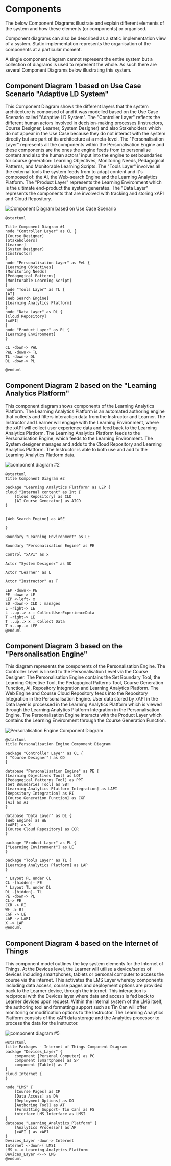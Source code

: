 # Components

The below Component Diagrams illustrate and explain different elements of the system and how these elements (or components) or organised.

Component diagrams can also be described as a static implementation view of a system. Static implementation represents the organisation of the components at a particular moment.

A single component diagram cannot represent the entire system but a collection of diagrams is used to represent the whole. As such there are several Component Diagrams below illustrating this system.

## Component Diagram 1 based on Use Case Scenario "Adaptive LD System"
This Component Diagram shows the different layers that the system architecture is composed of and it was modelled based on the Use Case Scenario called "Adaptive LD System". The "Controller Layer" reflects the different human actors involved in decision-making processes (Instructors, Course Designer, Learner, System Designer) and also Stakeholders which do not appear in the Use Case because they do not interact with the system directly but are part of its architecture at a meta-level. The "Personalisation Layer" represents all the components within the Personalisation Engine and these components are the ones the engine feeds from to personalise content and also the human actors' input into the engine to set boundaries for course generation: Learning Objectives, Monitoring Needs, Pedagogical Patterns, and Monitorable Learning Scripts. The "Tools Layer" involves all the external tools the system feeds from to adapt content and it's composed of: the AI, the Web-search Engine and the Learning Analytics Platform. The "Product Layer" represents the Learning Environment which is the ultimate end-product the system generates. The "Data Layer" represents the components that are involved with tracking and storing xAPI and Cloud Repository.

![Component Diagram based on Use Case Scenario](https://www.plantuml.com/plantuml/img/LL9DJyCm3BtdLqJZl0D_06rgTvXKe6ALE4mxU8tf0gazEUwWGlntqZ5OE3x7xoClMKG5qQ4FnZHU0zg2-oCJajhIGoVGsvjRG-pGpWec5Gu1nLOmeimiH5jKzjDi2nuaeYqn-evGTcQxKNZ30mU74XEi4EHoC4R5FbzTKrGPMkK4lYvUTQ8nGV0Hr3DbXZMU7S-2dZhxk7_5Llq99vjx9fzqfla3efj6DJhekFCj15k3AWfbcx1FT_xJshJYZtfDqJ27c7atP-lbEl6VSMytYTSUx8ewJxZBCYrJyb5zcz86q1UM_gfPWa8cMVxq5tXmzWcF7ATKOnBxMDRhh0zXbohAU_XVmufENfZwz78JowHtcJj-f_dTr9YPMll5JMMQAoehKsQxbJ4B99T-n3S0)

```
@startuml

Title Component Diagram #1
node "Controller Layer" as CL {
[Course Designer]
[Stakeholders]
[Learner]
[System Designer]
[Instructor]
}
node "Personalisation Layer" as PeL {
[Learning Objectives]
[Monitoring Needs]
[Pedagogical Patterns]
[Monitorable Learning Script]
}
node "Tools Layer" as TL {
[AI]
[Web Search Engine]
[Learning Analytics Platform]
}
node "Data Layer" as DL {
[Cloud Repository]
[xAPI]
}
node "Product Layer" as PL {
[Learning Environment]
}

CL -down-> PeL
PeL -down-> TL
TL -down-> DL
DL -down-> PL

@enduml
```

## Component Diagram 2 based on the "Learning Analytics Platform"

This component diagram shows components of the Learning Analytics Platform. The Learning Analytics Platform is an automated authoring engine that collects and filters interaction data from the Instructor and Learner. The Instructor and Learner will engage with the Learning Environment, where the xAPI will collect user experience data and feed back to the Learning Analytics Platform. The Learning Analytics Platform feeds to the Personalisation Engine, which feeds to the Learning Environment.
The System designer manages and adds to the Cloud Repository and Learning Analytics Platform. The Instructor is able to both use and add to the Learning Analytics Platform data. 

![component diagram #2](https://www.plantuml.com/plantuml/img/RPB1JiCm38RlVWghdBi3nscQLjeALUgXeaCS48VGULr4wbH92fictXqtZ0aaUahzVqw_Ejdue5oO1WDR7GnXReVHCd70GglUgG5lRW56rRsfdZ2fIJdMt6F6ofo2xZmsHeMzTKE2ocDTDdX6w8oTTfXK7CW9Y9sL5OU8I17FWF8yvn5xeD5w7QmxlSnvNXVVQLQ9pUGyuJqnEIL41B8gB-0J09wVw1LRCUeEM7AlcMB-r9OmvtTsufrofr_M9RzhPtduSQdBtrX3pblHrLu5RVcoPmGR0NFv2MSD9iUigMBr291reeL9U_A11Yp8wrvSOzeMrpWANChrjLgn3swQrp7O0ipZItVsWzFr_CcclBw9wHokKaFxaE8H4ThYcihCS8c3OZaa3pMcJlU7S6d3nM8Q5ukrD2rbeiPG5nuzkV8uajF47HKgADZ-wTh-ruKNS9McqvX6i84DyMw-Fry0)

```
@startuml
Title Component Diagram #2

package "Learning Analytics Platform" as LEP { 
cloud "Internal content" as Int {
    [Cloud Repository] as CLD
    [AI Course Generator] as AICD
}


[Web Search Engine] as WSE

}

Boundary "Learning Environment" as LE

Boundary "Personalisation Engine" as PE

Control "xAPI" as x

Actor "System Designer" as SD

Actor "Learner" as L

Actor "Instructor" as T

LEP -down-> PE
PE -down-> LE
LEP <-left- x  
SD -down-> CLD : manages
L -right-> LE
L ..up..> x : CollectUserExperienceData
T -right-> LE
T ..up..> x : Collect Data
T <--up--> LEP
@enduml
```


## Component Diagram 3 based on the "Personalisation Engine"

This diagram represents the components of the Personalisation Engine. The Controller Level is linked to the Personalisation Level via the Course Designer. The Personalisation Engine contains the Set Boundary Tool, the Learning Objective Tool, the Pedagogical Patterns Tool, Course Generation Function, AI, Repository Integration and Learning Analytics Platform. The Web Engine and Course Cloud Repository feeds into the Repository Integration in the Personalisation Engine. User data stored by xAPI in the Data layer is processed in the Learning Analytics Platform which is viewed through the Learning Analytics Platform Integration in the Personalisation Engine. The Personalisation Engine interacts with the Product Layer which contains the Learning Environment through the Course Generation Function. 

![Personalisation Engine Component Diagram](https://www.plantuml.com/plantuml/img/RLF1Rjim3BthAuXSTiel34rjjmWWe49g80MC7XYRyxJ9L239tO9X_pvAILC7tIal8FaU-Pvy5nE6D4zE9PiSWQ4GFQEp4PFr30sFbWagFnqz4oUeBOu19wMEsF_4aM1LUKx1EqS1D9ueh00ZL1h-g2uNvn09QefsPAczbcAj_YerOC83Id7rVz72OvhCema3MnxXwV23-cJVA4BhlIji-gbLdQ41Hp_Q7XqOJ8a2BrgCaPPdId3lPnumsENyytsxKDZ87gTaUnbocBxvCC6M4ydDURMpuCPiLRUZeuys-N3wrB2JykNmHvAhprSzpDnVMwh71zLjjWLljhTsr88MLjR5oZqTBhwKcNsZkj-oH_dpSfMhd9y7-5Zjh5Njii0rC1FyCFTf8M6AnEfgGiDlDdYU9F1pOhg16ufiNbmGjFecfiyclXkNMRxaGJ-dB2jnoBkfj987i-w-ss4WVbrBx1zTxNjNhLLzqzLg9UzZFVXVlFugR4AIVnib5uCWoM7VN80Odf5kb6nHK4xnvOBK7V4WNy4_)

```
@startuml
title Personalisation Engine Component Diagram

package "Controller Layer" as CL {
[ "Course Designer"] as CD
}

database "Personalisation Engine" as PE {
[Learning Objectives Tool] as LOT
[Pedagogical Patterns Tool] as PPT
[Set Boundaries Tool] as SBT
[Learning Analytics Platform Integration] as LAPI
[Repository Integration] as RI
[Course Generation Function] as CGF
[AI] as AI
}

database "Data Layer" as DL {
[Web Engine] as WE
[xAPI] as X
[Course Cloud Repository] as CCR
}

package "Product Layer" as PL {
["Learning Environment"] as LE 
}

package "Tools Layer" as TL {
[Learning Analytics Platform] as LAP
}

' Layout PL under CL
CL -[hidden]- PE
' Layout TL under DL
DL -[hidden]- TL
PE -down-> PL
CL-> PE
CCR -> RI
WE -> RI
CGF -> LE
LAP -> LAPI
X -> LAP
@enduml
```

## Component Diagram 4 based on the Internet of Things

This component model outlines the key system elements for the Internet of Things. At the Devices level, the Learner will utilise a device/series of devices including smartphones, tablets or personal computer to access the course via the internet. This activates the LMS Layer whereby components including data access, course pages and deployment options are provided back to the Learner device, through the internet. This interaction is reciprocal with the Devices layer where data and access is fed back to Learner devices upon request. Within the internal system of the LMS itself, the authoring tool and formatting support such as Tin Can will offer monitoring or modification options to the Instructor. The Learning Analytics Platform consists of the xAPI data storage and the Analytics processor to process the data for the Instructor.

![component diagram #5](https://www.plantuml.com/plantuml/img/VL91QiCm4Bph5KjElVW7fSJO10mfCTYtKCp6LX9HMMiakMq8-NjNKkhI7Eg3iMR6gvcHriwZzVEeXLTUIwYnVyUJT911PRoqHdgW8xHdPKuE2XedCj9uA1MUB8vYIdfObV93zT9rMxn8kuAh07xwHR-lfNLaKCSPCqz-0tHG5u-wPcG_qvbNKT3KZu8M3rhwIBRY9dfDy_3hzSeG24C3Mzg-DZz6zWNDreLud2t-MwJ1-n8zGjwpzOIN-HsNawRB6BRSJLwHkTExm2P9FlipMIu6MY8TwRnDr8RiYDu7hfcdYQpFe5K62ZHHjscYJWNRH-mbiDUkMbQiOA0IDn03-pkW2t4aMiCJkvnhl7ZLkwxMw8-yrH9peQ2s539HwZc_f_tAwmeY4hwugp_71jb0doPxMUeKIw_FYNfAllZ520l_yVGmEibV6x6MPk3xzWq0)

```
@startuml
title Packages - Internet of Things Component Diagram
package "Devices_Layer" {
    component [Personal Computer] as PC
    component [Smartphone] as SP
    component [Tablet] as T
}
cloud Internet {
}
 
node "LMS" {
    [Course Pages] as CP
    [Data Access] as DA
    [Deployment Options] as DO    
    [Authoring Tool] as AT
    [Formatting Support- Tin Can] as FS
    interface LMS_Interface as LMSI
} 
database "Learning_Analytics_Platform" {
    [Analytics Processor] as AP
    [xAPI ] as xAPI
}
Devices_Layer -down-> Internet
Internet <-down-( LMSI
LMS <--> Learning_Analytics_Platform
Devices_Layer <--> LMS
@enduml
```

